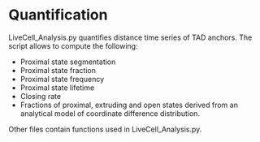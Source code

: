 # Quantification
LiveCell_Analysis.py quantifies distance time series of TAD anchors.
The script allows to compute the following:
-	Proximal state segmentation
-	Proximal state fraction
-	Proximal state frequency
-	Proximal state lifetime
-	Closing rate
-	Fractions of proximal, extruding and open states derived from an analytical model of coordinate difference distribution.

Other files contain functions used in LiveCell_Analysis.py.
